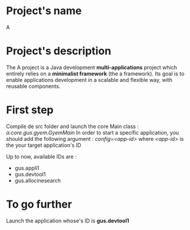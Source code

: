 # Project's name
A

# Project's description

The A project is a Java development **multi-applications** project which entirely relies on a **minimalist framework** (the a framework). Its goal is to enable applications development in a scalable and flexible way, with reusable components.

# First step

Compile de src folder and launch the core Main class : *a.core.gus.gyem.GyemMain*
In order to start a specific application, you should add the following argument : *config=\<app-id\>*
where *\<app-id\>* is the your target application's ID

Up to now, available IDs are :
- gus.appli1
- gus.devtool1
- gus.allocinesearch

# To go further

Launch the application whose's ID is **gus.devtool1**
